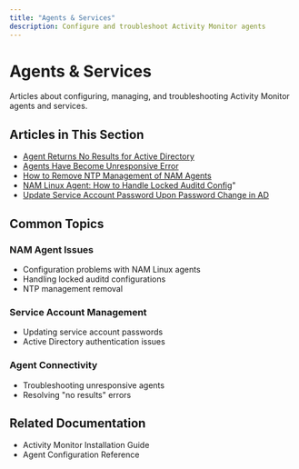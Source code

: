 ```yaml
---
title: "Agents & Services"
description: Configure and troubleshoot Activity Monitor agents
---
```


# Agents & Services

Articles about configuring, managing, and troubleshooting Activity Monitor agents and services.

## Articles in This Section

- [Agent Returns No Results for Active Directory](./agent-returns-no-results-for-active-directory)
- [Agents Have Become Unresponsive Error](./agents-have-become-unresponsive-error)
- [How to Remove NTP Management of NAM Agents](./how-to-remove-ntp-management-of-nam-agents)
- [NAM Linux Agent: How to Handle Locked Auditd Config](./nam-linux-agent-how-to-handle-locked-auditd-config)"
- [Update Service Account Password Upon Password Change in AD](./update-service-account-password-upon-password-change-in-active-directory-ad)

## Common Topics

### NAM Agent Issues
- Configuration problems with NAM Linux agents
- Handling locked auditd configurations
- NTP management removal

### Service Account Management
- Updating service account passwords
- Active Directory authentication issues

### Agent Connectivity
- Troubleshooting unresponsive agents
- Resolving "no results" errors

## Related Documentation

- Activity Monitor Installation Guide
- Agent Configuration Reference